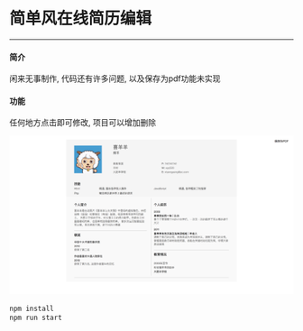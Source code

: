 # 简单风在线简历编辑
------

#### 简介

闲来无事制作, 代码还有许多问题, 以及保存为pdf功能未实现

#### 功能

任何地方点击即可修改, 项目可以增加删除


![GitHub Logo](./src/static/readme.png)

```
npm install
npm run start
```
